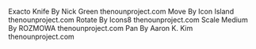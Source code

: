 Exacto Knife By Nick Green thenounproject.com
Move By Icon Island thenounproject.com
Rotate By Icons8 thenounproject.com
Scale Medium By ROZMOWA thenounproject.com
Pan By Aaron K. Kim thenounproject.com
